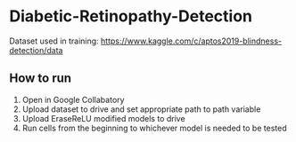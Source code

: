 # Diabetic-Retinopathy-Detection

Dataset used in training:
https://www.kaggle.com/c/aptos2019-blindness-detection/data

## How to run
1. Open in Google Collabatory 
2. Upload dataset to drive and set appropriate path to path variable
3. Upload EraseReLU modified models to drive
4. Run cells from the beginning to whichever model is needed to be tested

